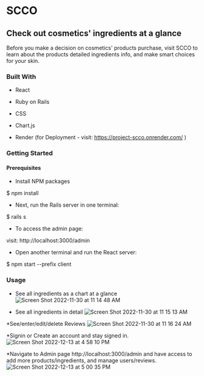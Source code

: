 # SCCO

## Check out cosmetics' ingredients at a glance

Before you make a decision on cosmetics' products purchase, visit SCCO to learn about the products detailed ingredients info, and make smart choices for your skin.

### Built With

* React

* Ruby on Rails

* CSS

* Chart.js

* Render (for Deployment - visit: https://project-scco.onrender.com/ )



### Getting Started 

#### Prerequisites


* Install NPM packages

$ npm install

* Next, run the Rails server in one terminal:

$ rails s

* To access the admin page: 

visit: http://localhost:3000/admin

*  Open another terminal and run the React server:
  
$ npm start --prefix client


### Usage

* See all ingredients as a chart at a glance
![Screen Shot 2022-11-30 at 11 14 48 AM](https://user-images.githubusercontent.com/107736255/207452084-8ab23568-c1e8-4b78-a7d0-db4f88e29290.png)


* See all ingredients in detail
![Screen Shot 2022-11-30 at 11 15 13 AM](https://user-images.githubusercontent.com/107736255/207452407-6eb184ea-5f41-403a-924e-292d84e9ad14.png)


*See/enter/edit/delete Reviews
![Screen Shot 2022-11-30 at 11 16 24 AM](https://user-images.githubusercontent.com/107736255/207452586-8251b274-b3ff-40bc-bfb8-df354713cf6b.png)


*Signin or Create an account and stay signed in.
![Screen Shot 2022-12-13 at 4 58 10 PM](https://user-images.githubusercontent.com/107736255/207453035-e3bef160-6bc3-46bb-9b27-107de2f99c22.png)


*Navigate to Admin page http://localhost:3000/admin and have access to add more products/ingredients, and manage users/reviews.
![Screen Shot 2022-12-13 at 5 00 35 PM](https://user-images.githubusercontent.com/107736255/207453567-17c0e620-733b-48fe-bbb6-3e42f61ef31e.png)
